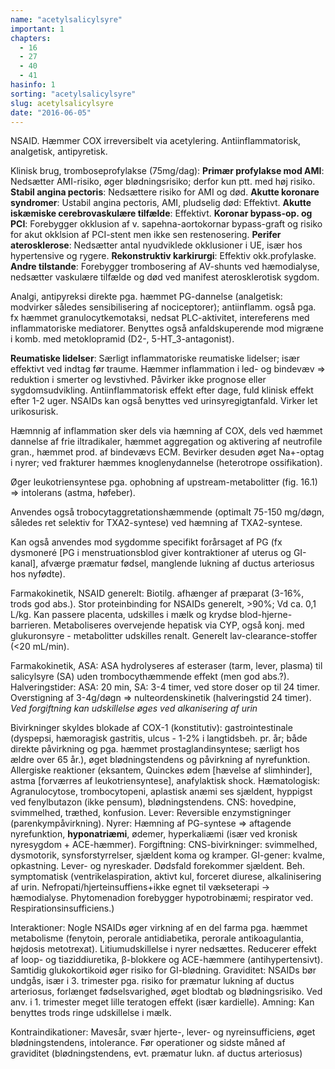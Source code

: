 ```yaml
---
name: "acetylsalicylsyre"
important: 1
chapters:  
  - 16 
  - 27 
  - 40 
  - 41
hasinfo: 1
sorting: "acetylsalicylsyre"
slug: acetylsalicylsyre
date: "2016-06-05"
---
```


NSAID. Hæmmer COX irreversibelt via acetylering. Antiinflammatorisk, analgetisk, antipyretisk. 

Klinisk brug, tromboseprofylakse (75mg/dag): <b>Primær profylakse mod AMI</b>: Nedsætter AMI-risiko, øger blødningsrisiko; derfor kun ptt. med høj risiko. <b>Stabil angina pectoris</b>: Nedsættere risiko for AMI og død. <b>Akutte koronare syndromer</b>: Ustabil angina pectoris, AMI, pludselig død: Effektivt. <b>Akutte iskæmiske cerebrovaskulære tilfælde</b>: Effektivt. <b>Koronar bypass-op. og PCI</b>: Forebygger okklusion af v. sapehna-aortokornar bypass-graft og risiko for akut okklsion af PCI-stent men ikke sen restenosering. <b>Perifer aterosklerose</b>: Nedsætter antal nyudviklede okklusioner i UE, især hos hypertensive og rygere. <b>Rekonstruktiv karkirurgi</b>: Effektiv okk.profylaske. <b>Andre tilstande</b>: Forebygger trombosering af AV-shunts ved hæmodialyse, nedsætter vaskulære tilfælde og død ved manifest aterosklerotisk sygdom.

Analgi, antipyreksi direkte pga. hæmmet PG-dannelse (analgetisk: modvirker således sensibilisering af nociceptorer); antiinflamm. også pga. fx hæmmet granulocytkemotaksi, nedsat PLC-aktivitet, intereferens med inflammatoriske mediatorer. Benyttes også anfaldskuperende mod migræne i komb. med metoklopramid (D2-, 5-HT_3-antagonist).

<b>Reumatiske lidelser</b>: Særligt inflammatoriske reumatiske lidelser; især effektivt ved indtag før traume. Hæmmer inflammation i led- og bindevæv => reduktion i smerter og levstivhed. Påvirker ikke prognose eller sygdomsudvikling. Antiinflammatorisk effekt efter dage, fuld klinisk effekt efter 1-2 uger. NSAIDs kan også benyttes ved urinsyregigtanfald. Virker let urikosurisk.

Hæmnnig af inflammation sker dels via hæmning af COX, dels ved hæmmet dannelse af frie iltradikaler, hæmmet aggregation og aktivering af neutrofile gran., hæmmet prod. af bindevævs ECM. Bevirker desuden øget Na+-optag i nyrer; ved frakturer hæmmes knoglenydannelse (heterotrope ossifikation).

Øger leukotriensyntese pga. ophobning af upstream-metabolitter (fig. 16.1) => intolerans (astma, høfeber).

Anvendes også trobocytaggretationshæmmende (optimalt 75-150 mg/døgn, således ret selektiv for TXA2-syntese) ved hæmning af TXA2-syntese.

Kan også anvendes mod sygdomme specifikt forårsaget af PG (fx dysmoneré [PG i menstruationsblod giver kontraktioner af uterus og GI-kanal], afværge præmatur fødsel, manglende lukning af ductus arteriosus hos nyfødte).

Farmakokinetik, NSAID generelt: Biotilg. afhænger af præparat (3-16%, trods god abs.).  Stor proteinbinding for NSAIDs generelt, >90%; Vd ca. 0,1 L/kg. Kan passere placenta, udskilles i mælk og krydse blod-hjerne-barrieren. Metaboliseres overvejende hepatisk via CYP, også konj. med glukuronsyre - metabolitter udskilles renalt. Generelt lav-clearance-stoffer (<20 mL/min).

Farmakokinetik, ASA: ASA hydrolyseres af esteraser (tarm, lever, plasma) til salicylsyre (SA) uden trombocythæmmende effekt (men god abs.?). Halveringstider: ASA: 20 min, SA: 3-4 timer, ved store doser op til 24 timer. Overstigning af 3-4g/døgn => nulteordenskinetik (halveringstid 24 timer). <em>Ved forgiftning kan udskillelse øges ved alkanisering af urin</em>

Bivirkninger skyldes blokade af COX-1 (konstitutiv): gastrointestinale (dyspepsi, hæmoragisk gastritis, ulcus - 1-2% i langtidsbeh. pr. år; både direkte påvirkning og pga. hæmmet prostaglandinsyntese; særligt hos ældre over 65 år.), øget blødningstendens og påvirkning af nyrefunktion. Allergiske reaktioner (eksantem, Quinckes ødem [hævelse af slimhinder], astma [forværres af leukotriensyntese], anafylaktisk shock. Hæmatologisk: Agranulocytose, trombocytopeni, aplastisk anæmi ses sjældent, hyppigst ved fenylbutazon (ikke pensum), blødningstendens. CNS: hovedpine, svimmelhed, træthed, konfusion. Lever: Reversible enzymstigninger (parenkympåvirkning). Nyrer: Hæmning af PG-syntese => aftagende nyrefunktion, <b>hyponatriæmi</b>, ødemer, hyperkaliæmi (især ved kronisk nyresygdom + ACE-hæmmer). Forgiftning: CNS-bivirkninger: svimmelhed, dysmotorik, synsforstyrrelser, sjældent koma og kramper. GI-gener: kvalme, opkastning. Lever- og nyreskader. Dødsfald forekommer sjældent. Beh. symptomatisk (ventrikelaspiration, aktivt kul, forceret diurese, alkalinisering af urin. Nefropati/hjerteinsuffiens+ikke egnet til vækseterapi -> hæmodialyse.  Phytomenadion forebygger hypotrobinæmi; respirator ved. Respirationsinsufficiens.)

Interaktioner: Nogle NSAIDs øger virkning af en del farma pga. hæmmet metabolisme (fenytoin, perorale antidiabetika, perorale antikoagulantia, højdosis metotrexat). Litiumudskillelse i nyrer nedsættes. Reducerer effekt af loop- og tiaziddiuretika, β-blokkere og ACE-hæmmere (antihypertensivt). Samtidig glukokortikoid øger risiko for GI-blødning. Graviditet: NSAIDs bør undgås, især i 3. trimester pga. risiko for præmatur lukning af ductus arteriosus, forlænget fødselsvarighed, øget blodtab og blødningsrisiko. Ved anv. i 1. trimester meget lille teratogen effekt (især kardielle). Amning: Kan benyttes trods ringe udskillelse i mælk.

Kontraindikationer: Mavesår, svær hjerte-, lever- og nyreinsufficiens, øget blødningstendens, intolerance. Før operationer og sidste måned af graviditet (blødningstendens, evt. præmatur lukn. af ductus arteriosus)
